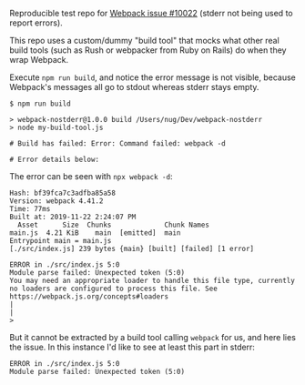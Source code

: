 Reproducible test repo for [Webpack issue #10022](https://github.com/webpack/webpack/issues/10022) (stderr not being used to report errors).

This repo uses a custom/dummy "build tool" that mocks what other real build tools (such as Rush or webpacker from Ruby on Rails) do when they wrap Webpack.

Execute `npm run build`, and notice the error message is not visible, because Webpack's messages all go to stdout whereas stderr stays empty.

```
$ npm run build

> webpack-nostderr@1.0.0 build /Users/nug/Dev/webpack-nostderr
> node my-build-tool.js

# Build has failed: Error: Command failed: webpack -d

# Error details below:

```

The error can be seen with `npx webpack -d`:
```
Hash: bf39fca7c3adfba85a58
Version: webpack 4.41.2
Time: 77ms
Built at: 2019-11-22 2:24:07 PM
  Asset      Size  Chunks             Chunk Names
main.js  4.21 KiB    main  [emitted]  main
Entrypoint main = main.js
[./src/index.js] 239 bytes {main} [built] [failed] [1 error]

ERROR in ./src/index.js 5:0
Module parse failed: Unexpected token (5:0)
You may need an appropriate loader to handle this file type, currently no loaders are configured to process this file. See https://webpack.js.org/concepts#loaders
| 
| 
> 
```

But it cannot be extracted by a build tool calling `webpack` for us, and here lies the issue.
In this instance I'd like to see at least this part in stderr:
```
ERROR in ./src/index.js 5:0
Module parse failed: Unexpected token (5:0)
```
